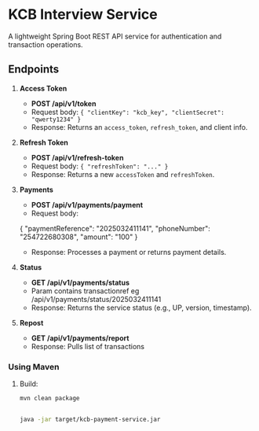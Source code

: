 # KCB Interview Service

A lightweight Spring Boot REST API service for authentication and transaction operations.

## Endpoints

1. **Access Token**
   - **POST /api/v1/token**
   - Request body: `{
            "clientKey": "kcb_key",
            "clientSecret": "qwerty1234"
        }`
   - Response: Returns an `access_token`, `refresh_token`, and client info.

2. **Refresh Token**
   - **POST /api/v1/refresh-token**
   - Request body: `{ "refreshToken": "..." }`
   - Response: Returns a new `accessToken` and `refreshToken`.

3. **Payments**
   - **POST /api/v1/payments/payment**
   - Request body: 

   {
        "paymentReference": "2025032411141",
        "phoneNumber": "254722680308",
        "amount": "100"
    }

   - Response: Processes a payment or returns payment details.

4. **Status**
   - **GET /api/v1/payments/status**
   - Param contains transactionref eg /api/v1/payments/status/2025032411141
   - Response: Returns the service status (e.g., UP, version, timestamp).

5. **Repost**
   - **GET /api/v1/payments/report**
   - Response: Pulls list of transactions


### Using Maven
1. Build:
   ```bash
   mvn clean package


   java -jar target/kcb-payment-service.jar